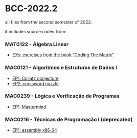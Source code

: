 # BCC-2022.2
all files from the second semester of 2022.

it includes source codes from:

### MAT0122 - Álgebra Linear
* [EXs: exercises from the book "Coding The Matrix"](/mat0122)
### MAC0121 - Algoritmos e Estruturas de Dados I
* [EP1: Collatz conjecture](/mac0122-ep1)
* [EP2: crossword puzzle](/mac0122-ep2)
### MAC0239 - Lógica e Verificação de Programas
* [EP1: Mastermind](/mac0239-ep1)
### MAC0216 - Técnicas de Programação I (deprecated)
* [EP1: assembly x86_64](/mac0216-ep1)

